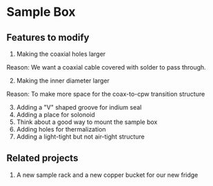 # Sample Box

## Features to modify

1. Making the coaxial holes larger

Reason: We want a coaxial cable covered with solder to pass through.

2. Making the inner diameter larger

Reason: To make more space for the coax-to-cpw transition structure

3. Adding a "V" shaped groove for indium seal
3. Adding a place for solonoid
4. Think about a good way to mount the sample box
5. Adding holes for thermalization
6. Adding a light-tight but not air-tight structure

## Related projects

1. A new sample rack and a new copper bucket for our new fridge
